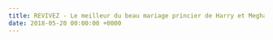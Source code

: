 ```yaml
---
title: REVIVEZ - Le meilleur du beau mariage princier de Harry et Meghan
date: 2018-05-20 00:00:00 +0000
---
```

